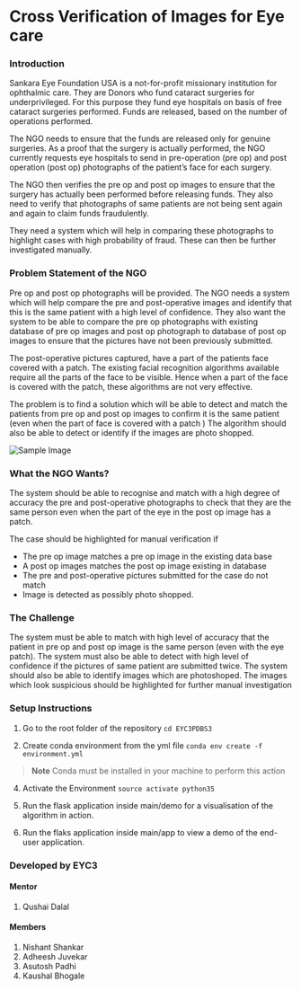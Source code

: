 # Cross Verification of Images for Eye care

### Introduction
Sankara Eye Foundation USA is a not-for-profit missionary institution for ophthalmic care. They are Donors who fund cataract surgeries for underprivileged. For this purpose they fund eye hospitals on basis of free cataract surgeries performed. Funds are released, based on the number of operations performed. 

The NGO needs to ensure that the funds are released only for genuine surgeries. As a proof that the surgery is actually performed, the NGO currently requests eye hospitals to send in pre-operation (pre op) and post operation (post op) photographs of the patient’s face for each surgery.

The NGO then verifies the pre op and post op images to ensure that the surgery has actually been performed before releasing funds. They also need to verify that photographs of same patients are not being sent again and again to claim funds fraudulently.

They need a system which will help in comparing these photographs to highlight cases with high probability of fraud. These can then be further investigated manually.

### Problem Statement of the NGO

Pre op and post op photographs will be provided. The NGO needs a system which will help compare the pre and post-operative images and identify that this is the same patient with a high level of confidence. They also want the system to be able to compare the pre op photographs with existing database of pre op images and post op photograph to database of post op images to ensure that the pictures have not been previously submitted.

The post-operative pictures captured, have a part of the patients face covered with a patch. The existing facial recognition algorithms available require all the parts of the face to be visible. Hence when a part of the face is covered with the patch, these algorithms are not very effective.

The problem is to find a solution which will be able to detect and match the patients from pre op and post op images to confirm it is the same patient (even when the part of face is covered with a patch )
The algorithm should also be able to detect or identify if the images are photo shopped.

![Sample Image](http://deepblue.co.in/wp-content/uploads/2017/08/Cross-Verification-example.jpg)

### What the NGO Wants?

The system should be able to recognise and match with a high degree of accuracy the pre and post-operative photographs to check that they are the same person even when the part of the eye in the post op image has a patch.

The case should be highlighted for manual verification if
* The pre op image matches a pre op image in the existing data base
* A post op images matches the post op image existing in database
* The pre and post-operative pictures submitted for the case do not match
* Image is detected as possibly photo shopped.

### The Challenge

The system must be able to match with high level of accuracy that the patient in pre op and post op image is the same person (even with the eye patch). The system must also be able to detect with high level of confidence if the pictures of same patient are submitted twice. The system should also be able to identify images which are photoshoped. The images which look suspicious should be highlighted for further manual investigation

### Setup Instructions

1. Go to the root folder of the repository
`cd EYC3PDBS3`

2. Create conda environment from the yml file
`conda env create -f environment.yml`

> **Note**
> Conda must be installed in your machine to perform this action

4. Activate the Environment
`source activate python35`

5. Run the flask application inside main/demo for a visualisation of the algorithm in action.

6. Run the flaks application inside main/app to view a demo of the end-user application.

### Developed by EYC3

#### Mentor
1. Qushai Dalal

#### Members
1. Nishant Shankar
2. Adheesh Juvekar
3. Asutosh Padhi
4. Kaushal Bhogale
